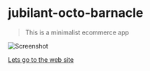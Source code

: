 # jubilant-octo-barnacle

> This is a minimalist ecommerce app

![Screenshot](https://image.noelshack.com/fichiers/2019/11/4/1552559304-eshop-app.png)

[Lets go to the web site](https://jubilant-octo-barnacle-prod.herokuapp.com)